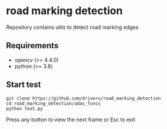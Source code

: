 # road marking detection
Repository contains utils to detect road marking edges

## Requirements
- opencv (>= 4.4.0)
- python (>= 3.8)

## Start test
```
git clone https://github.com/driveru/road_marking_detection
cd road_marking_detection/adas_funcs
python test.py
```
Press any button to view the next frame or Esc to exit
